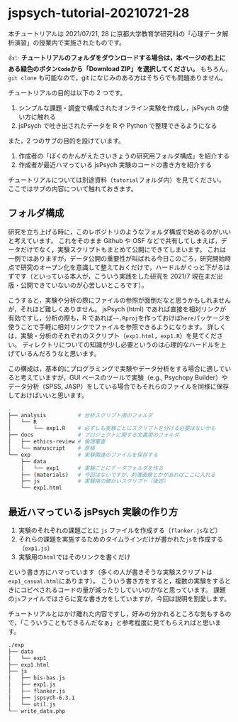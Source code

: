 # jspsych-tutorial-20210721-28

本チュートリアルは 2021/07/21, 28 に京都大学教育学研究科の「心理データ解析演習」の授業内で実施されたものです。

:+1::sparkles: **チュートリアルのフォルダをダウンロードする場合は，本ページの右上にある緑色のボタン`Code`から「Download ZIP」を選択してください。**
もちろん，`git clone` も可能なので，git になじみのある方はそちらでも問題ありません。

チュートリアルの目的は以下の 2 つです。

1. シンプルな課題・調査で構成されたオンライン実験を作成し，jsPsych の使い方に触れる
2. jsPsych で吐き出されたデータを R や Python で整理できるようになる

また，2 つのサブの目的を設けています。

1. 作成者の「ぼくのかんがえたさいきょうの研究用フォルダ構成」を紹介する
2. 作成者が最近ハマっている jsPsych 実験のコードの書き方を紹介する

チュートリアルについては別途資料（`tutorial`フォルダ内）を見てください。ここではサブの内容について触れておきます。

## フォルダ構成

研究を立ち上げる時に，このレポジトリのようなフォルダ構成で始めるのがいいと考えています。
これをそのまま Github や OSF などで共有してしまえば，データだけでなく，実験スクリプトもまとめて公開にできてしまいます。
これは一例ではありますが，データ公開の重要性が叫ばれる今日このごろ，研究開始時点で研究のオープン化を意識して整えておくだけで，ハードルがぐっと下がるはずです（といっている本人が，こういう実践をした研究を 2021/7 現在まだ出版・公開できていないのが心苦しいところです）。

こうすると，実験や分析の際にファイルの参照が面倒だなと思うかもしれませんが，それほど難しくありません。
jsPsych (html) であれば直接を相対リンクが有効ですし，分析の際も，R であれば`~~.Rproj`を作っておけば`here`パッケージを使うことで手軽に相対リンクでファイルを参照できるようになります。
詳しくは，実験・分析のそれぞれのスクリプト（`exp1.html`，`exp1.R`）を見てください。
ディレクトリについての知識が少し必要というのは心理的なハードルを上げているんだろうなと思います。

この構成は，基本的にプログラミングで実験やデータ分析をする場合に適していると考えていますが，GUI ベースのツールで実験（e.g., Psychopy Builder）やデータ分析（SPSS, JASP）をしている場合でもそれらのファイルを同様に保存しておけばいいと思います。

```sh
.
├── analysis          # 分析スクリプト用のフォルダ
│   └── R
│       └── exp1.R    # 必ずしも実験ごとにスクリプトを分ける必要はないかも
├── docs              # プロジェクトに関する文書用のフォルダ
│   ├── ethics-review # 倫理審査
│   └── manuscript    # 原稿
└── exp               # 実験関連のファイルを保存する
    ├── data
    │   └── exp1      # 実験ごとにデータフォルダを作る
    ├── (materials)   # 今回はないですが，刺激画像とかがあればここに入れる
    ├── js            # 実験用の細かいスクリプト（後述）
    └── exp1.html
```

## 最近ハマっている jsPsych 実験の作り方

1. 実験のそれぞれの課題ごとに `js` ファイルを作成する（`flanker.js`など）
1. それらの課題を実施するためのタイムラインだけが書かれた`js`を作成する（`exp1.js`）
1. 実験用の`html`ではそのリンクを書くだけ

という書き方にハマっています（多くの人が書きそうな実験スクリプトは`exp1_casual.html`にあります）。
こういう書き方をすると，複数の実験をするときにコピペされるコードの量が減ったりしていいのかなと思っています。
課題の`js`ファイルではさらに変な書き方をしていますが，今回は説明を割愛します。

チュートリアルとはかけ離れた内容ですし，好みの分かれるところな気もするので，「こういうこともできるんだなぁ」と参考程度に見てもらえればと思います。

```sh
./exp
├── data
│   └── exp1
├── exp1.html
├── js
│   ├── bis-bas.js
│   ├── exp1.js
│   ├── flanker.js
│   ├── jspsych-6.3.1
│   └── util.js
└── write_data.php
```
